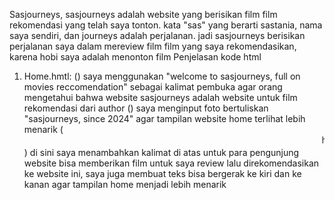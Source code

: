 Sasjourneys, sasjourneys adalah website yang berisikan film film rekomendasi yang telah saya tonton. kata "sas" yang berarti sastania, nama saya sendiri, dan journeys adalah perjalanan. jadi sasjourneys berisikan perjalanan saya dalam mereview film film yang saya rekomendasikan, karena hobi saya adalah menonton film
Penjelasan kode html
1. Home.hmtl:
   (<title>welcome to sasjourneys, full on movies reccomendation</title>)
   saya menggunakan "welcome to sasjourneys, full on movies reccomendation" sebagai kalimat pembuka agar orang mengetahui bahwa website sasjourneys adalah website untuk film rekomendasi dari author
(<img src="https://i.pinimg.com/736x/eb/8f/d7/eb8fd71636179937a6718220f12713ff.jpg" class="foto1" alt="">)
saya menginput foto bertuliskan "sasjourneys, since 2024" agar tampilan website home terlihat lebih menarik
    (<marquee direction="left" direction="right">hope you enjoy my point of view of movies! you can email me at sastanianurul@gmail.com if you have movie reccomendation for me to review</marquee>)
di sini saya menambahkan kalimat di atas untuk para pengunjung website bisa memberikan film untuk saya review lalu direkomendasikan ke website ini, saya juga membuat teks bisa bergerak ke kiri dan ke kanan agar tampilan home menjadi lebih menarik
